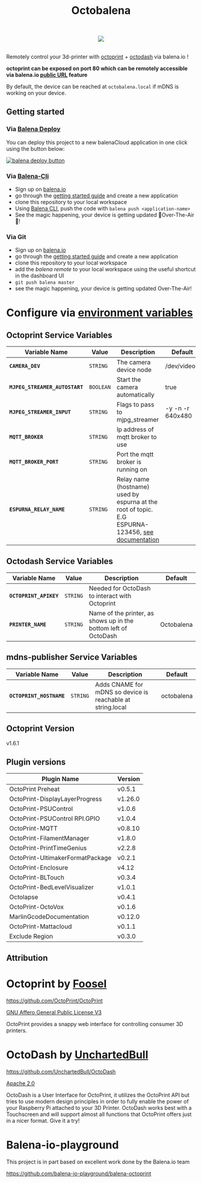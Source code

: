 <h1 align="center"> Octobalena</h1><br>
  <p align="center" >
  <img align="center" src="https://user-images.githubusercontent.com/26458780/69140128-cba46e80-0ab9-11ea-8980-075f71039643.png">
  <br><br>
</p>

Remotely control your 3d-printer with [octoprint](https://github.com/foosel/OctoPrint) + [octodash](https://github.com/UnchartedBull/OctoDash) via balena.io !

**octoprint can be exposed on port 80 which can be remotely accessible via balena.io [public URL](https://docs.balena.io/management/devices/#enable-public-device-url) feature**

By default, the device can be reached at `octobalena.local` if mDNS is working on your device.

## Getting started

### Via [Balena Deploy](https://www.balena.io/docs/learn/deploy/deploy-with-balena-button/)

You can deploy this project to a new balenaCloud application in one click using the button below:

[![balena deploy button](https://www.balena.io/deploy.png)](https://dashboard.balena-cloud.com/deploy?repoUrl=https://github.com/OfnerHa/octobalena/)

### Via [Balena-Cli](https://www.balena.io/docs/reference/balena-cli/)

- Sign up on [balena.io](https://dashboard.balena.io/signup)
- go through the [getting started guide](https://balena.io/docs/learn/getting-started) and create a new application
- clone this repository to your local workspace
- Using [Balena CLI](https://www.balena.io/docs/reference/cli/), push the code with `balena push <application-name>`
- See the magic happening, your device is getting updated 🌟Over-The-Air🌟!

### Via Git

- Sign up on [balena.io](https://dashboard.balena.io/signup)
- go through the [getting started guide](https://balena.io/docs/learn/getting-started) and create a new application
- clone this repository to your local workspace
- add the _balena remote_ to your local workspace using the useful shortcut in the dashboard UI
- `git push balena master`
- see the magic happening, your device is getting updated Over-The-Air!

# Configure via [environment variables](https://docs.resin.io/management/env-vars/)

## Octoprint Service Variables
Variable Name | Value | Description | Default
------------ | ------------- | ------------- | -------------
**`CAMERA_DEV`** | `STRING` | The camera device node | /dev/video0
**`MJPEG_STREAMER_AUTOSTART`** | `BOOLEAN` | Start the camera automatically  | true
**`MJPEG_STREAMER_INPUT`** | `STRING` | Flags to pass to mjpg_streamer | -y -n -r 640x480
**`MQTT_BROKER`** | `STRING` | Ip address of mqtt broker to use | 
**`MQTT_BROKER_PORT`** | `STRING` | Port the mqtt broker is running on | 
**`ESPURNA_RELAY_NAME`** | `STRING` | Relay name (hostname) used by espurna at the root of topic. E.G ESPURNA-123456, [see documentation](https://github.com/xoseperez/espurna/wiki/Configuration#direct-http-settings-api)  | 

## Octodash Service Variables
Variable Name | Value | Description | Default
------------ | ------------- | ------------- | -------------
**`OCTOPRINT_APIKEY`** | `STRING` | Needed for OctoDash to interact with Octoprint | 
**`PRINTER_NAME`** | `STRING` | Name of the printer, as shows up in the bottom left of OctoDash  | Octobalena

## mdns-publisher Service Variables
Variable Name | Value | Description | Default
------------ | ------------- | ------------- | -------------
**`OCTOPRINT_HOSTNAME`** | `STRING` | Adds CNAME for mDNS so device is reachable at string.local | octobalena

## Octoprint Version

v1.6.1

## Plugin versions

Plugin Name                           | Version
--------------------------------------| -------
OctoPrint Preheat                     |  v0.5.1
OctoPrint-DisplayLayerProgress        |  v1.26.0
OctoPrint-PSUControl                  |  v1.0.6
OctoPrint-PSUControl RPI.GPIO         |  v1.0.4
OctoPrint-MQTT                        |  v0.8.10
OctoPrint-FilamentManager             |  v1.8.0
OctoPrint-PrintTimeGenius             |  v2.2.8
OctoPrint-UltimakerFormatPackage      |  v0.2.1
OctoPrint-Enclosure                   |  v4.12
OctoPrint-BLTouch                     |  v0.3.4
OctoPrint-BedLevelVisualizer          |  v1.0.1
Octolapse                             |  v0.4.1
OctoPrint-OctoVox                     |  v0.1.6
MarlinGcodeDocumentation              |  v0.12.0
OctoPrint-Mattacloud                  |  v0.1.1
Exclude Region                        |  v0.3.0

## Attribution

# **Octoprint by [Foosel](https://github.com/foosel/)**

https://github.com/OctoPrint/OctoPrint

[GNU Affero General Public License V3](https://www.gnu.org/licenses/agpl-3.0.html)

OctoPrint provides a snappy web interface for controlling consumer 3D printers.

# **OctoDash by [UnchartedBull](https://github.com/UnchartedBull)**

https://github.com/UnchartedBull/OctoDash

[Apache 2.0](https://github.com/UnchartedBull/OctoDash/blob/master/LICENSE.md)

OctoDash is a User Interface for OctoPrint, it utilizes the OctoPrint API but tries to use modern design principles in order to fully enable the power of your Raspberry Pi attached to your 3D Printer. OctoDash works best with a Touchscreen and will support almost all functions that OctoPrint offers just in a nicer format. Give it a try! 

# Balena-io-playground

This project is in part based on excellent work done by the Balena.io team

https://github.com/balena-io-playground/balena-octoprint
